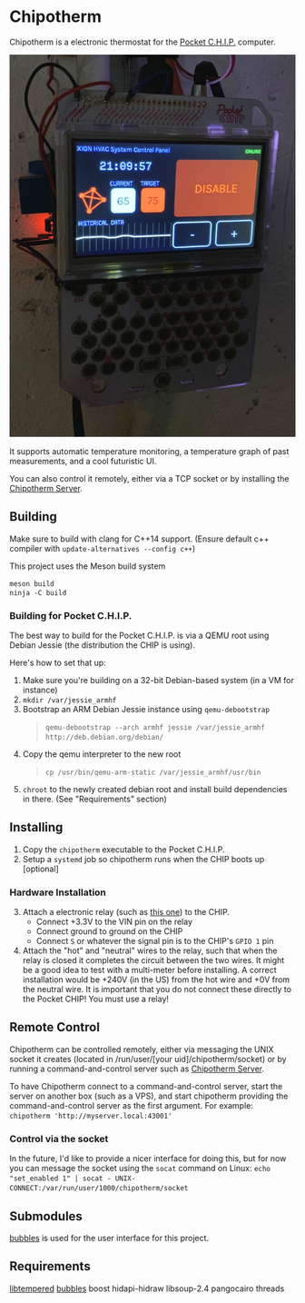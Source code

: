 # Chipotherm
Chipotherm is a electronic thermostat for the [Pocket C.H.I.P.](https://en.wikipedia.org/wiki/CHIP_(computer)#Pocket_CHIP_and_Pockulus) computer. 

![Picture of the CHIP running Chipotherm](photos/CHIP.jpeg)

It supports automatic temperature monitoring, a temperature graph of past measurements, and a cool futuristic UI.

You can also control it remotely, either via a TCP socket or by installing the [Chipotherm Server](https://github.com/buzzert/CHIPotherm-Server).

## Building
Make sure to build with clang for C++14 support. 
(Ensure default c++ compiler with `update-alternatives --config c++`)

This project uses the Meson build system
```
meson build
ninja -C build
```

### Building for Pocket C.H.I.P.
The best way to build for the Pocket C.H.I.P. is via a QEMU root using Debian Jessie (the distribution the CHIP is using).

Here's how to set that up:
1. Make sure you're building on a 32-bit Debian-based system (in a VM for instance)
2. `mkdir /var/jessie_armhf`
3. Bootstrap an ARM Debian Jessie instance using `qemu-debootstrap`
    > `qemu-debootstrap --arch armhf jessie /var/jessie_armhf http://deb.debian.org/debian/`
4. Copy the qemu interpreter to the new root
    > `cp /usr/bin/qemu-arm-static /var/jessie_armhf/usr/bin`
5. `chroot` to the newly created debian root and install build dependencies in there. (See "Requirements" section)

## Installing
1. Copy the `chipotherm` executable to the Pocket C.H.I.P.
2. Setup a `systemd` job so chipotherm runs when the CHIP boots up [optional]

### Hardware Installation
3. Attach a electronic relay (such as [this one](https://www.amazon.com/WINGONEER-KY-019-Channel-Module-arduino/dp/B06XHJ2PBJ/ref=sr_1_3?ie=UTF8&qid=1549857207&sr=8-3&keywords=electronic+relay)) to the CHIP.
    * Connect +3.3V to the VIN pin on the relay
    * Connect ground to ground on the CHIP
    * Connect `S` or whatever the signal pin is to the CHIP's `GPIO 1` pin
4. Attach the "hot" and "neutral" wires to the relay, such that when the relay is closed it completes the circuit between the two wires. It might be a good idea to test with a multi-meter before installing. A correct installation would be +240V (in the US) from the hot wire and +0V from the neutral wire. It is important that you do not connect these directly to the Pocket CHIP! You must use a relay!

## Remote Control
Chipotherm can be controlled remotely, either via messaging the UNIX socket it creates (located in /run/user/[your uid]/chipotherm/socket) or by running a command-and-control server such as [Chipotherm Server](https://github.com/buzzert/CHIPotherm-Server). 

To have Chipotherm connect to a command-and-control server, start the server on another box (such as a VPS), and start chipotherm providing the command-and-control server as the first argument. For example:
    `chipotherm 'http://myserver.local:43001'`

### Control via the socket
In the future, I'd like to provide a nicer interface for doing this, but for now you can message the socket using the `socat` command on Linux:
    `echo "set_enabled 1" | socat - UNIX-CONNECT:/var/run/user/1000/chipotherm/socket`


## Submodules
[bubbles](https://github.com/buzzert/bubbles) is used for the user interface for this project.

## Requirements
[libtempered](https://github.com/hbt/TEMPered)
[bubbles](https://github.com/buzzert/bubbles)
boost
hidapi-hidraw
libsoup-2.4
pangocairo
threads

